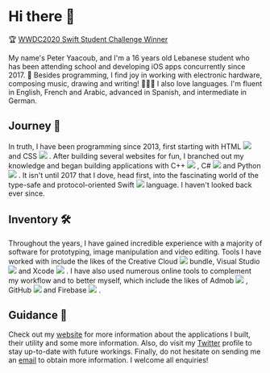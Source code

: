 # Hi there 👋

🏆 <ins>WWDC2020 Swift Student Challenge Winner</ins>

My name's Peter Yaacoub, and I'm a 16 years old Lebanese student who has been attending school and developing iOS apps concurrently since 2017. 🔀 Besides programming, I find joy in working with electronic hardware, composing music, drawing and writing! 👨🏻‍🎨 I also love languages. I'm fluent in English, French and Arabic, advanced in Spanish, and intermediate in German.

## Journey 👀

In truth, I have been programming since 2013, first starting with HTML ![](https://placehold.it/15/e44d26/000000?text=+) and CSS ![](https://placehold.it/15/264de4/000000?text=+) . After building several websites for fun, I branched out my knowledge and began building applications with C++ ![](https://placehold.it/15/004482/000000?text=+) , C# ![](https://placehold.it/15/32007f/000000?text=+) and Python ![](https://placehold.it/15/366d9a/000000?text=+) . It isn't until 2017 that I dove, head first, into the fascinating world of the type-safe and protocol-oriented Swift ![](https://placehold.it/15/fd2722/000000?text=+) language. I haven't looked back ever since.

## Inventory 🛠

Throughout the years, I have gained incredible experience with a majority of software for prototyping, image manipulation and video editing. Tools I have worked with include the likes of the Creative Cloud ![](https://placehold.it/15/da1f26/000000?text=+) bundle, Visual Studio ![](https://placehold.it/15/55208a/000000?text=+) and Xcode ![](https://placehold.it/15/0a81fe/000000?text=+) . I have also used numerous online tools to complement my workflow and to better myself, which include the likes of Admob ![](https://placehold.it/15/ea4335/000000?text=+) , GitHub ![](https://placehold.it/15/010101/000000?text=+) and Firebase ![](https://placehold.it/15/039be5/000000?text=+) .

## Guidance 📨

Check out my [website](https://yaacoub.github.io/about/) for more information about the applications I built, their utility and some more information. Also, do visit my [Twitter](https://twitter.com/yaapete) profile to stay up-to-date with future workings. Finally, do not hesitate on sending me an [email](mailto:yaapete.dev@gmail.com) to obtain more information. I welcome all enquiries!
